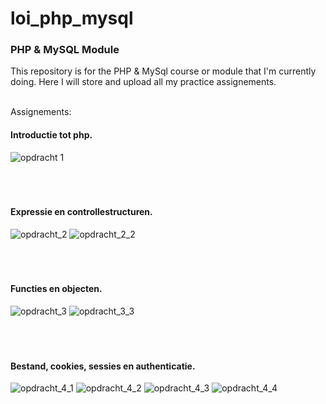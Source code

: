 # loi_php_mysql
<h3>PHP & MySQL Module</h3>

This repository is for the PHP & MySql course or module that I'm currently doing.
Here I will store and upload all my practice assignements.

<br>Assignements:
<h4>Introductie tot php.</h4>

![opdracht 1](https://user-images.githubusercontent.com/101508384/192123925-3175084f-e33a-4adc-8620-7b5cb6be8182.png)
<br>
<br>
<br>
<br>
<h4>Expressie en controllestructuren.</h4>

![opdracht_2](https://user-images.githubusercontent.com/101508384/192123929-8c5eb2d7-0961-4103-93af-c1e00e9b6a57.png)
![opdracht_2_2](https://user-images.githubusercontent.com/101508384/195220956-55df3fa1-06c5-4aa0-963e-7ffbdc5fb5c9.jpg)
<br>
<br>
<br>
<br>
<h4>Functies en objecten.</h4>

![opdracht_3](https://user-images.githubusercontent.com/101508384/195221047-dabee43d-83ab-408a-a03f-2970f04a5539.png)
![opdracht_3_3](https://user-images.githubusercontent.com/101508384/195221059-b97c2571-d3a2-45fd-8a81-8bb017481029.png)
<br>
<br>
<br>
<br>
<h4>Bestand, cookies, sessies en authenticatie.</h4>

![opdracht_4_1](https://user-images.githubusercontent.com/101508384/195221079-727d063f-f403-4df0-b250-ef280a90dc29.png)
![opdracht_4_2](https://user-images.githubusercontent.com/101508384/195221083-f6980a15-847b-4361-b8f8-89dc861521c8.png)
![opdracht_4_3](https://user-images.githubusercontent.com/101508384/195221085-086a16fc-2ead-42b7-96b0-c5a961d0d1ec.png)
![opdracht_4_4](https://user-images.githubusercontent.com/101508384/195221087-53de00b1-e297-4888-84ce-a03a2cbfcea7.png)
